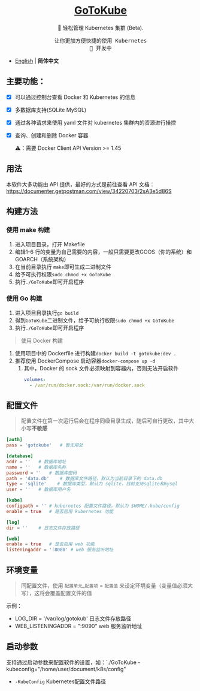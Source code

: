 <h1 align="center">
<a href="https://blog.horonlee.com">GoToKube</a>
</h1>

<p align="center">
🐳 轻松管理 Kubernetes 集群 (Beta).
</p>

<pre align="center">
让你更加方便快捷的使用 Kubernetes
🧪 开发中
</pre>

- [English](./README.en-US.md) | **简体中文**

## 主要功能：
- [x] 可以通过控制台查看 Docker 和 Kubernetes 的信息

- [x] 多数据库支持(SQLite MySQL)

- [x] 通过各种请求来使用 yaml 文件对 kubernetes 集群内的资源进行操控

- [x] 查询、创建和删除 Docker 容器

  ⚠️：需要 Docker Client API Version >= 1.45

## 用法

本软件大多功能由 API 提供，最好的方式是前往查看 API 文档：https://documenter.getpostman.com/view/34220703/2sA3e5d86S

## 构建方法

### 使用 make 构建

1. 进入项目目录，打开 Makefile
2. 编辑1-6 行的变量为自己需要的内容，一般只需要更改GOOS（你的系统）和GOARCH（系统架构）
3. 在当前目录执行 `make`即可生成二进制文件
4. 给予可执行权限`sudo chmod +x GoToKube`
5. 执行`./GoToKube`即可开启程序

### 使用 Go 构建

1. 进入项目目录执行`go build`
2. 得到`GoToKube`二进制文件，给予可执行权限`sudo chmod +x GoToKube`
3. 执行`./GoToKube`即可开启程序

> 使用 Docker 构建

1. 使用项目中的 Dockerfile 进行构建`docker build -t gotokube:dev .`
2. 推荐使用 DockerCompose 启动容器`docker-compose up -d`
   1. 其中，Docker 的 sock 文件必须映射到容器内，否则无法开启软件
      ```yml
      volumes:
        - /var/run/docker.sock:/var/run/docker.sock
      ```

## 配置文件

> 配置文件在第一次运行后会在程序同级目录生成，随后可自行更改，其中大小写**不敏感**

```toml
[auth]
pass = 'gotokube'   # 暂无用处

[database]
addr = ''   # 数据库地址
name = ''   # 数据库名称
password = ''   # 数据库密码
path = 'data.db'    # 数据库文件路径，默认为当前目录下的 data.db
type = 'sqlite'    # 数据库类型，默认为 sqlite，目前支持sqlite和mysql
user = ''   # 数据库用户名

[kube]
configpath = '' # kubernetes 配置文件路径，默认为 $HOME/.kube/config
enable = true   # 是否启用 kubernetes 功能

[log]
dir = ''    # 日志文件存放路径

[web]
enable = true   # 是否启用 web 功能
listeningaddr = ':8080' # web 服务监听地址
```

## 环境变量

> 同配置文件，使用 `配置单元`_`配置项` = `配置值` 来设定环境变量（变量值必须大写），这将会覆盖配置文件的值

示例：

- LOG_DIR = '/var/log/gotokub' 日志文件存放路径
- WEB_LISTENINGADDR = ":9090" web 服务监听地址

## 启动参数

支持通过启动参数来配置软件的设置，如：`./GoToKube -kubeconfig="/home/user/document/k8s/config"

- `-KubeConfig` Kubernetes配置文件路径